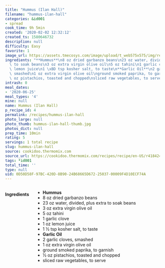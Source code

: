 ```yaml
---
title: "Hummus (Ilan Hall)"
filename: "hummus-ilan-hall"
categories: &id001
- spread
cook_time: 9h 5min
created: '2020-02-02 12:32:12'
created_ts: 1580646732
description: null
difficulty: Easy
favorite: 1
image_url: https://assets.tmecosys.com/image/upload/t_web575x575/img/recipe/ras/Assets/DCFC4B1D-9B96-4B2D-9210-6795004579BB/Derivates/37085D6C-8D54-4F04-80ED-76400F519D0A.jpg
ingredients: "**Hummus**\n8 oz dried garbanzo beans\n23 oz water, divided, plus extra\
  \ to soak beans\n3 oz extra virgin olive oil\n5 oz tahini\n1 garlic clove\n1 oz\
  \ lemon juice\n1 \xBD tsp kosher salt, to taste\n**Garlic Oil**\n2 garlic cloves,\
  \ smashed\n1 oz extra virgin olive oil\nground smoked paprika, to garnish\n\xBD\
  \ oz pistachios, toasted and chopped\nsliced raw vegetables, to serve"
intrash: 0
meal_dates:
- '2020-06-25'
meal_types: '4'
mine: null
name: Hummus (Ilan Hall)
p_recipe_id: 4
permalink: /recipes/hummus-ilan-hall
photo_large: null
photo_thumb: hummus-ilan-hall-thumb.jpg
photos_dict: null
prep_time: 10min
rating: 5
servings: 1 total recipe
slug: hummus-ilan-hall
source: cookidoo.thermomix.com
source_url: https://cookidoo.thermomix.com/recipes/recipe/en-US/r418424
tags: *id001
total_time: ''
type: null
uid: 0D50D58F-97BC-420D-8B90-24B68665D672-25037-00009F4D10ECF74A
---
```

<div class="large-8 medium-7 columns" id="writeup">	</div><!-- #writeup -->
</div><!-- #row-one -->
<div class="row" id="row-two">	<div class="medium-4 small-5 columns" id="ingredients"><h4>Ingredients</h4><div class="box box-ingredients content"><ul>
<li><strong>Hummus</strong></li>
<li>8 oz dried garbanzo beans</li>
<li>23 oz water, divided, plus extra to soak beans</li>
<li>3 oz extra virgin olive oil</li>
<li>5 oz tahini</li>
<li>1 garlic clove</li>
<li>1 oz lemon juice</li>
<li>1 ½ tsp kosher salt, to taste</li>
<li><strong>Garlic Oil</strong></li>
<li>2 garlic cloves, smashed</li>
<li>1 oz extra virgin olive oil</li>
<li>ground smoked paprika, to garnish</li>
<li>½ oz pistachios, toasted and chopped</li>
<li>sliced raw vegetables, to serve</li>
</ul>
</div>	</div>	<div class="medium-6 small-7 columns" id="directions">	</div>